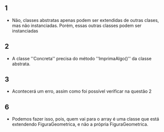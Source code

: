 ## 1
- Não, classes abstratas apenas podem ser extendidas de outras clases, mas não instanciadas. Porém, essas outras classes podem ser instanciadas

## 2
- A classe ''Concreta'' precisa do método ''ImprimaAlgo()'' da classe abstrata.

## 3
- Acontecerá um erro, assim como foi possível verificar na questão 2

## 6
- Podemos fazer isso, pois, quem vai para o array é uma classe que está extendendo FiguraGeometrica, e não a própria FiguraGeometrica.
